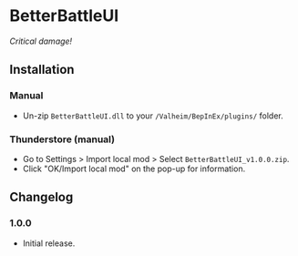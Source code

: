 # BetterBattleUI

*Critical damage!*

## Installation

### Manual

  * Un-zip `BetterBattleUI.dll` to your `/Valheim/BepInEx/plugins/` folder.

### Thunderstore (manual)

  * Go to Settings > Import local mod > Select `BetterBattleUI_v1.0.0.zip`.
  * Click "OK/Import local mod" on the pop-up for information.

## Changelog

### 1.0.0

  * Initial release.
